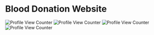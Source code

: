 # Blood Donation Website

  
![Profile View Counter](https://www.linkedin.com/in/sumant-yadav-063801219/)
![Profile View Counter](https://github.com/Sumant3086)
![Profile View Counter](https://www.linkedin.com/in/aman-prajapati-9724a3194/)
![Profile View Counter](https://github.com/aman3255)


